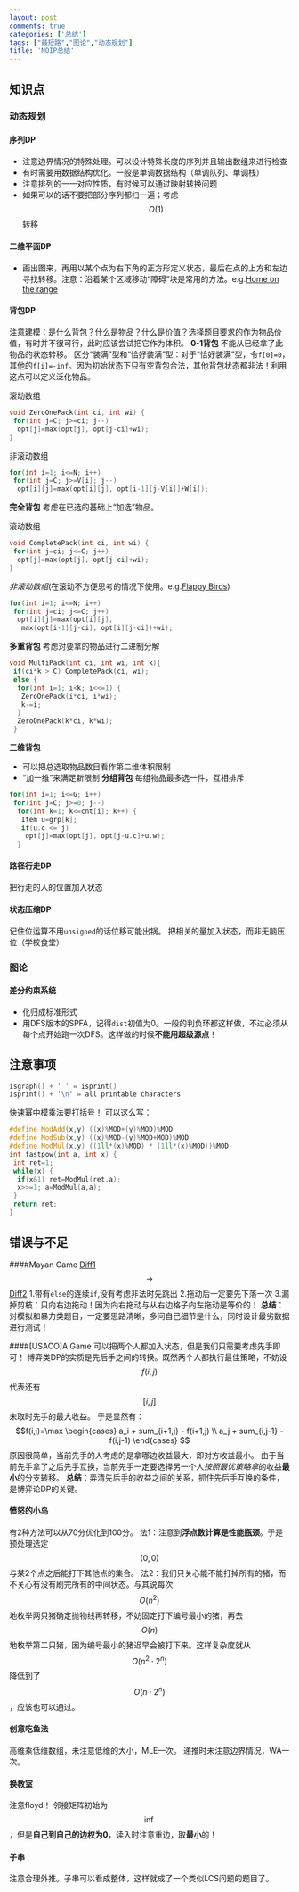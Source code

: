 ```yaml
---
layout: post
comments: true
categories: ['总结']
tags: ["最短路","图论","动态规划"]
title: 'NOIP总结'
---
```


## 知识点

### 动态规划

#### 序列DP
- 注意边界情况的特殊处理。可以设计特殊长度的序列并且输出数组来进行检查
- 有时需要用数据结构优化。一般是单调数据结构（单调队列、单调栈）
- 注意排列的一一对应性质，有时候可以通过映射转换问题
- 如果可以的话不要把部分序列都扫一遍；考虑$$O(1)$$转移
#### 二维平面DP
- 画出图来，再用以某个点为右下角的正方形定义状态，最后在点的上方和左边寻找转移。注意：沿着某个区域移动“障碍”块是常用的方法。e.g.[Home on the range][homerange]
#### 背包DP
注意建模：是什么背包？什么是物品？什么是价值？选择题目要求的作为物品价值，有时并不很可行，此时应该尝试把它作为体积。
**0-1背包**
不能从已经拿了此物品的状态转移。
区分“装满”型和“恰好装满”型：对于“恰好装满”型，令`f[0]=0`，其他的`f[i]=-inf`。因为初始状态下只有空背包合法，其他背包状态都非法！利用这点可以定义泛化物品。

滚动数组
```cpp
void ZeroOnePack(int ci, int wi) {
 for(int j=C; j>=ci; j--)
  opt[j]=max(opt[j], opt[j-ci]+wi);
}
```
非滚动数组
```cpp
for(int i=1; i<=N; i++)
 for(int j=C; j>=V[i]; j--)
  opt[i][j]=max(opt[i][j], opt[i-1][j-V[i]]+W[i]);
```
**完全背包**
考虑在已选的基础上“加选”物品。

滚动数组
```cpp
void CompletePack(int ci, int wi) {
 for(int j=ci; j<=C; j++)
  opt[j]=max(opt[j], opt[j-ci]+wi);
}
```
*非滚动数组*(在滚动不方便思考的情况下使用。e.g.[Flappy Birds][flappy])
```cpp
for(int i=1; i<=N; i++)
 for(int j=ci; j<=C; j++)
  opt[i][j]=max(opt[i][j], 
   max(opt[i-1][j-ci], opt[i][j-ci])+wi);
```
**多重背包**
考虑对要拿的物品进行二进制分解
```cpp
void MultiPack(int ci, int wi, int k){
 if(ci*k > C) CompletePack(ci, wi);
 else {
  for(int i=1; i<k; i<<=1) {
   ZeroOnePack(i*ci, i*wi);
   k-=i;
  }
  ZeroOnePack(k*ci, k*wi);
 }
```
**二维背包**
 - 可以把总选取物品数目看作第二维体积限制
 - “加一维”来满足新限制
**分组背包**
每组物品最多选一件，互相排斥
```cpp
for(int i=1; i<=G; i++)
 for(int j=C; j>=0; j--)
  for(int k=1; k<=cnt[i]; k++) {
   Item u=grp[k];
   if(u.c <= j)
    opt[j]=max(opt[j], opt[j-u.c]+u.w);
  }
```
#### 路径行走DP
把行走的人的位置加入状态
#### 状态压缩DP
记住位运算不用`unsigned`的话位移可能出锅。
把相关的量加入状态，而非无脑压位（学校食堂）

### 图论
#### 差分约束系统
 - 化归成标准形式
 - 用DFS版本的SPFA，记得`dist`初值为0。一般的判负环都这样做，不过必须从每个点开始跑一次DFS。这样做的时候**不能用超级源点**！

## 注意事项 
```cpp 
isgraph() + ' ' = isprint()
isprint() + '\n' = all printable characters
```
快速幂中模乘法要打括号！
可以这么写：
```cpp
#define ModAdd(x,y) ((x)%MOD+(y)%MOD)%MOD
#define ModSub(x,y) ((x)%MOD-(y)%MOD+MOD)%MOD
#define ModMul(x,y) ((1ll*(x)%MOD) * (1ll*(x)%MOD))%MOD
int fastpow(int a, int x) {
 int ret=1;
 while(x) {
  if(x&1) ret=ModMul(ret,a);
  x>>=1; a=ModMul(a,a);
 }
 return ret;
}
```
<!--more-->
## 错误与不足
####Mayan Game
[Diff1](https://www.diffchecker.com/yFS3EOQD)$$\rightarrow$$[Diff2](https://www.diffchecker.com/qWzlWEt3)
1.带有`else`的连续`if`,没有考虑非法时先跳出 
2.拖动后一定要先下落一次
3.漏掉剪枝：只向右边拖动！因为向右拖动与从右边格子向左拖动是等价的！
**总结**：对模拟和暴力类题目，一定要思路清晰，多问自己细节是什么，同时设计最劣数据进行测试！

####[USACO]A Game
可以把两个人都加入状态，但是我们只需要考虑先手即可！
博弈类DP的实质是先后手之间的转换。既然两个人都执行最佳策略，不妨设$$f(i,j)$$代表还有$$[i,j]$$未取时先手的最大收益。
于是显然有：
$$f(i,j)=\max \begin{cases} 
a_i + sum_{i+1,j} - f(i+1,j) \\
a_j + sum_{i,j-1} - f(i,j-1)
\end{cases}
$$
原因很简单，当前先手的人考虑的是拿哪边收益最大，即对方收益最小。
由于当前先手拿了之后先手互换，当前先手一定要选择另一个人*按照最优策略拿*的收益**最小**的分支转移。
**总结**：弄清先后手的收益之间的关系，抓住先后手互换的条件，是博弈论DP的关键。

#### 愤怒的小鸟
有2种方法可以从70分优化到100分。
法1：注意到**浮点数计算是性能瓶颈**。于是预处理选定$$(0,0)$$与某2个点之后能打下其他点的集合。
法2：我们只关心能不能打掉所有的猪，而不关心有没有刷完所有的中间状态。与其说每次$$O(n^2)$$地枚举两只猪确定抛物线再转移，不妨固定打下编号最小的猪，再去$$O(n)$$地枚举第二只猪，因为编号最小的猪迟早会被打下来。这样复杂度就从$$O(n^2 \cdot 2^n)$$降低到了$$O(n \cdot 2^n)$$，应该也可以通过。

#### 创意吃鱼法
高维乘低维数组，未注意低维的大小，MLE一次。
递推时未注意边界情况，WA一次。

#### 换教室
注意floyd！
邻接矩阵初始为$$\inf$$，但是**自己到自己的边权为0**，读入时注意重边，取**最小**的！

#### 子串
注意合理外推。子串可以看成整体，这样就成了一个类似LCS问题的题目了。

####

 [homerange]: https://panda2134.tk/2017/07/25/homerange
 [flappy]: https://www.luogu.org/problemnew/show/1941